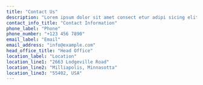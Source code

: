 ```yaml
---
title: "Contact Us"
description: "Lorem ipsum dolor sit amet consect etur adipi sicing elit, sed do eiusm"
contact_info_title: "Contact Information"
phone_label: "Phone"
phone_number: "+123 456 7890"
email_label: "Email"
email_address: "info@example.com"
head_office_title: "Head Office"
location_label: "Location"
location_line1: "2663 Lodgeville Road"
location_line2: "Milliapolis, Minnasotta"
location_line3: "55402, USA"
---
```

